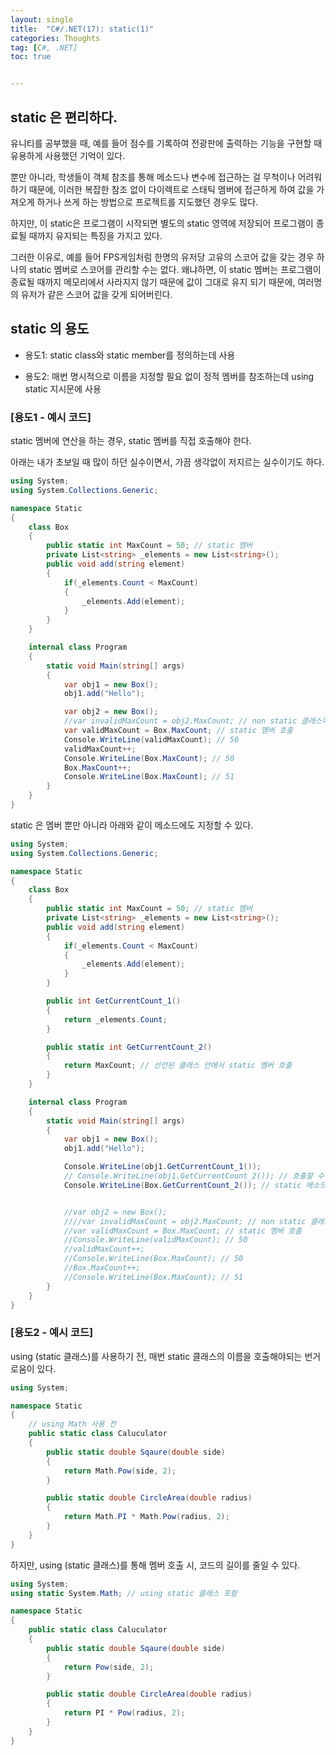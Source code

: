 ```yaml
---
layout: single
title:  "C#/.NET(17): static(1)"
categories: Thoughts
tag: [C#, .NET]
toc: true 


---
```


## static 은 편리하다.

유니티를 공부했을 때, 예를 들어 점수를 기록하여 전광판에 출력하는 기능을 구현할 때 유용하게 사용했던 기억이 있다.

뿐만 아니라, 학생들이 객체 참조를 통해 메소드나 변수에 접근하는 걸 무척이나 어려워하기 때문에, 이러한 복잡한 참조 없이 다이렉트로 스태틱 멤버에 접근하게 하여 값을 가져오게 하거나 쓰게 하는 방법으로 프로젝트를 지도했던 경우도 많다.

하지만, 이 static은 프로그램이 시작되면 별도의 static 영역에 저장되어 프로그램이 종료될 때까지 유지되는 특징을 가지고 있다.

그러한 이유로, 예를 들어 FPS게임처럼 한명의 유저당 고유의 스코어 값을 갖는 경우 하나의 static 멤버로 스코어를 관리할 수는 없다. 왜냐하면, 이 static 멤버는 프로그램이 종료될 때까지 메모리에서 사라지지 않기 때문에 값이 그대로 유지 되기 때문에, 여러명의 유저가 같은 스코어 값을 갖게 되어버린다.



## static 의 용도

- 용도1: static class와 static member를 정의하는데 사용

- 용도2: 매번 명시적으로 이름을 지정할 필요 없이 정적 멤버를 참조하는데 using static 지시문에 사용



### [용도1 - 예시 코드]

static 멤버에 연산을 하는 경우, static 멤버를 직접 호출해야 한다.

아래는 내가 초보일 때 많이 하던 실수이면서, 가끔 생각없이 저지르는 실수이기도 하다.

```c#
using System;
using System.Collections.Generic;

namespace Static
{
	class Box
	{
		public static int MaxCount = 50; // static 멤버
		private List<string> _elements = new List<string>();
		public void add(string element)
		{
			if(_elements.Count < MaxCount)
			{
				_elements.Add(element);
			}	
		}
	}

	internal class Program
	{
		static void Main(string[] args)
		{
			var obj1 = new Box();
			obj1.add("Hello");

			var obj2 = new Box();
			//var invalidMaxCount = obj2.MaxCount; // non static 클래스에서 static 멤버를 호출할 수 없음
			var validMaxCount = Box.MaxCount; // static 멤버 호출
			Console.WriteLine(validMaxCount); // 50
			validMaxCount++;
			Console.WriteLine(Box.MaxCount); // 50
			Box.MaxCount++;
			Console.WriteLine(Box.MaxCount); // 51
		}
	}
}
```



static 은 멤버 뿐만 아니라 아래와 같이 메소드에도 지정할 수 있다. 

```c#
using System;
using System.Collections.Generic;

namespace Static
{
	class Box
	{
		public static int MaxCount = 50; // static 멤버
		private List<string> _elements = new List<string>();
		public void add(string element)
		{
			if(_elements.Count < MaxCount)
			{
				_elements.Add(element);
			}	
		}

		public int GetCurrentCount_1()
		{
			return _elements.Count;
		}

		public static int GetCurrentCount_2()
		{
			return MaxCount; // 선언된 클래스 안에서 static 멤버 호출
		}
	}

	internal class Program
	{
		static void Main(string[] args)
		{
			var obj1 = new Box();
			obj1.add("Hello");

			Console.WriteLine(obj1.GetCurrentCount_1());
			// Console.WriteLine(obj1.GetCurrentCount_2()); // 호출할 수 없음
			Console.WriteLine(Box.GetCurrentCount_2()); // static 메소드 호출


			//var obj2 = new Box();
			////var invalidMaxCount = obj2.MaxCount; // non static 클래스에서 static 멤버를 호출할 수 없음
			//var validMaxCount = Box.MaxCount; // static 멤버 호출
			//Console.WriteLine(validMaxCount); // 50
			//validMaxCount++;
			//Console.WriteLine(Box.MaxCount); // 50
			//Box.MaxCount++;
			//Console.WriteLine(Box.MaxCount); // 51
		}
	}
}
```





### [용도2 - 예시 코드]

using (static 클래스)를 사용하기 전, 매번 static 클래스의 이름을 호출해야되는 번거로움이 있다.

```c#
using System;

namespace Static
{
	// using Math 사용 전
	public static class Caluculator
	{
		public static double Sqaure(double side)
		{
			return Math.Pow(side, 2);
		}

		public static double CircleArea(double radius)
		{
			return Math.PI * Math.Pow(radius, 2);
		}
	}
}
```



하지만, using (static 클래스)를 통해 멤버 호출 시, 코드의 길이를 줄일 수 있다.

```c#
using System;
using static System.Math; // using static 클래스 포함

namespace Static
{
	public static class Caluculator
	{
		public static double Sqaure(double side)
		{
			return Pow(side, 2);
		}

		public static double CircleArea(double radius)
		{
			return PI * Pow(radius, 2);
		}
	}
}
```

